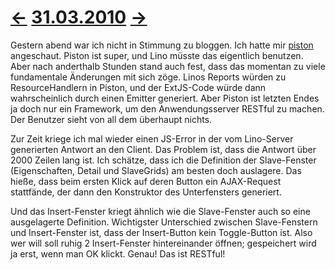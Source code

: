 # [←](20100329.md) [31.03.2010](20100331.md) [→](20100401.md) #

Gestern abend war ich nicht in Stimmung zu bloggen. Ich hatte mir [piston](http://bitbucket.org/jespern/django-piston/wiki/Home) angeschaut. Piston ist super, und Lino müsste das eigentlich benutzen. Aber nach anderthalb Stunden stand auch fest, dass das momentan zu viele fundamentale Änderungen mit sich zöge. Linos Reports würden zu ResourceHandlern in Piston, und der ExtJS-Code würde dann wahrscheinlich durch einen Emitter generiert. Aber Piston ist letzten Endes ja doch nur ein Framework, um den Anwendungsserver RESTful zu machen. Der Benutzer sieht von all dem überhaupt nichts.

Zur Zeit kriege ich mal wieder einen JS-Error in der vom Lino-Server generierten Antwort an den Client. Das Problem ist, dass die Antwort über 2000 Zeilen lang ist. Ich schätze, dass ich die Definition der Slave-Fenster (Eigenschaften, Detail und SlaveGrids) am besten doch auslagere. Das hieße, dass beim ersten Klick auf deren Button ein AJAX-Request stattfände, der dann den Konstruktor des Unterfensters generiert.

Und das Insert-Fenster kriegt ähnlich wie die Slave-Fenster auch so eine ausgelagerte Definition. Wichtigster Unterschied zwischen Slave-Fenstern und Insert-Fenster ist, dass der Insert-Button kein Toggle-Button ist. Also wer will soll ruhig 2 Insert-Fenster hintereinander öffnen; gespeichert wird ja erst, wenn man OK klickt. Genau! Das ist RESTful!